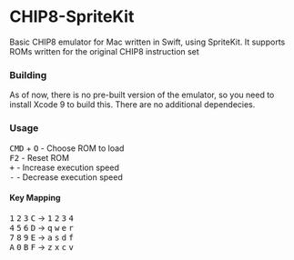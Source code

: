 # CHIP8-SpriteKit
Basic CHIP8 emulator for Mac written in Swift, using SpriteKit. It supports ROMs written for the original CHIP8 instruction set

### Building
As of now, there is no pre-built version of the emulator, so you need to install Xcode 9 to build this. There are no additional dependecies.

### Usage
<kbd>CMD</kbd> + <kbd>O</kbd> - Choose ROM to load <br />
<kbd>F2</kbd> - Reset ROM <br />
<kbd>+</kbd> - Increase execution speed <br />
<kbd>-</kbd> - Decrease execution speed <br />

#### Key Mapping
<kbd>1</kbd> <kbd>2</kbd> <kbd>3</kbd> <kbd>C</kbd> -> <kbd>1</kbd> <kbd>2</kbd> <kbd>3</kbd> <kbd>4</kbd> <br/>
<kbd>4</kbd> <kbd>5</kbd> <kbd>6</kbd> <kbd>D</kbd> -> <kbd>q</kbd> <kbd>w</kbd> <kbd>e</kbd> <kbd>r</kbd> <br/>
<kbd>7</kbd> <kbd>8</kbd> <kbd>9</kbd> <kbd>E</kbd> -> <kbd>a</kbd> <kbd>s</kbd> <kbd>d</kbd> <kbd>f</kbd> <br/>
<kbd>A</kbd> <kbd>0</kbd> <kbd>B</kbd> <kbd>F</kbd> -> <kbd>z</kbd> <kbd>x</kbd> <kbd>c</kbd> <kbd>v</kbd>
